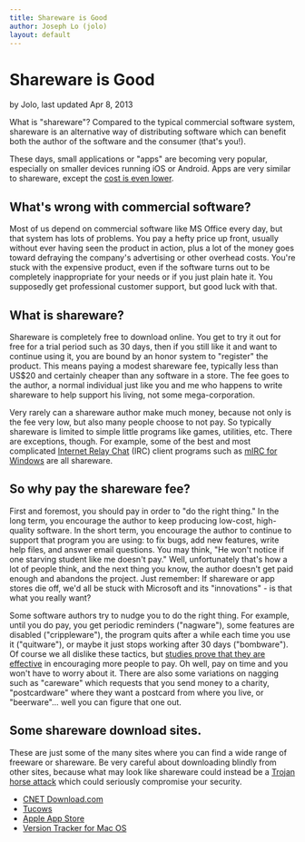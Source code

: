 ```yaml
---
title: Shareware is Good
author: Joseph Lo (jolo)
layout: default
---
```


# Shareware is Good

by Jolo, last updated Apr 8, 2013

What is "shareware"? Compared to the typical commercial software system,
shareware is an alternative way of distributing software which can benefit both the
author of the software and the consumer (that's you!).

These days, small applications or "apps" are becoming very popular, especially on
smaller devices running iOS or Android. Apps are very similar to shareware, except
the [cost is even lower](http://www.macworld.com/article/2032847/a-5-app-isnt-expensive-customers-need-to-help-fix-the-app-store-economy.html).

## What's wrong with commercial software?

Most of us depend on commercial software like MS Office every day, but that system
has lots of problems. You pay a hefty price up front, usually without ever having seen the
product in action, plus a lot of the money goes toward defraying the company's
advertising or other overhead costs. You're stuck with the expensive product,
even if the software turns out to be completely inappropriate for your needs or if you just
plain hate it. You supposedly get professional customer support, but good luck with that.

## What is shareware?

Shareware is completely free to download online. You get to try it out for free
for a trial period such as 30 days, then if you still like it and want to
continue using it, you are bound by an honor system to "register" the product.
This means paying a modest shareware fee, typically less than US$20 and
certainly cheaper than any software in a store. The fee goes to the author, a
normal individual just like you and me who happens to write shareware to help
support his living, not some mega-corporation.

Very rarely can a shareware author make much money, because not only is the fee very low,
but also many people choose to not pay. So
typically shareware is limited to simple little programs like games, utilities,
etc. There are exceptions, though. For example, some of the best and
most complicated [Internet Relay Chat](http://www.irchelp.org/) (IRC) client
programs such as [mIRC for Windows](/irchelp/mirc/) are all shareware.

## So why pay the shareware fee?

First and foremost, you should pay in order to "do the right thing." In the
long term, you encourage the author to keep producing low-cost, high-quality
software. In the short term, you encourage the author to continue to support
that program you are using: to fix bugs, add new features, write help files,
and answer email questions. You may think, "He won't notice if one starving
student like me doesn't pay." Well, unfortunately that's how a lot of people
think, and the next thing you know, the author doesn't get paid enough and abandons the
project. Just remember: If shareware or app stores die off, we'd all be stuck with Microsoft and
its "innovations" - is that what you really want?

Some software authors try to nudge you to do the right thing. For example, until you do
pay, you get periodic reminders ("nagware"), some features are disabled
("crippleware"), the program quits after a while each time you use it
("quitware"), or maybe it just stops working after 30 days ("bombware"). Of course we
all dislike these tactics, but [studies prove that they are
effective](/irchelp/misc/why_do_people_register.html)
in encouraging more people to pay. Oh well, pay on time and
you won't have to worry about it. There are also some variations on
nagging such as "careware" which requests that you send money to a charity,
"postcardware" where they want a postcard from where you
live, or "beerware"... well you can figure that one out.

## Some shareware download sites.

These are just some of the many sites where you can find a wide range of
freeware or shareware. Be very careful about downloading blindly from other sites,
because what may look like shareware could instead be a [Trojan horse
attack](/irchelp/security/trojan.html) which could seriously compromise your
security.

  * [CNET Download.com](http://download.cnet.com/)
  * [Tucows](http://www.tucows.com/)
  * [Apple App Store](http://www.apple.com/osx/apps/app-store.html)
  * [Version Tracker for Mac OS](http://www.versiontracker.com/)

